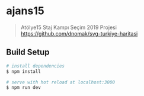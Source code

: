 # ajans15

> Atölye15 Staj Kampı Seçim 2019 Projesi
> https://github.com/dnomak/svg-turkiye-haritasi

## Build Setup

``` bash
# install dependencies
$ npm install

# serve with hot reload at localhost:3000
$ npm run dev

```

